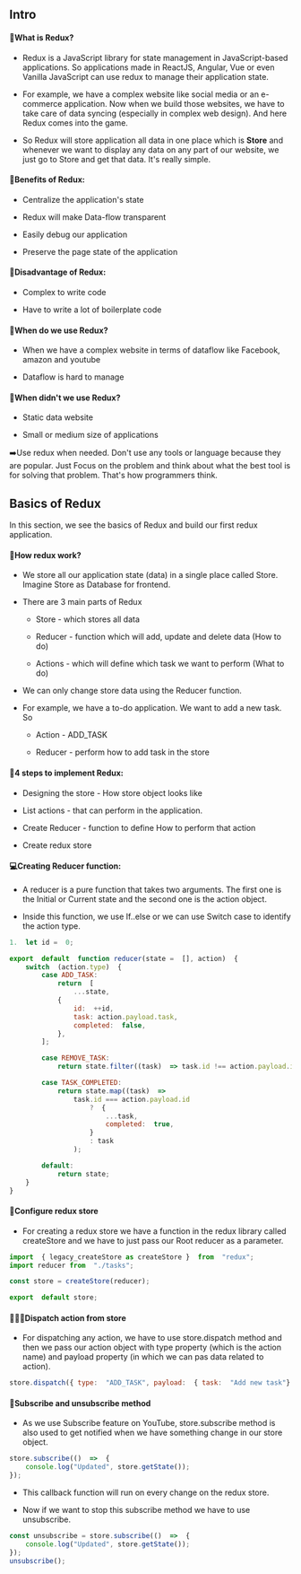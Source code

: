 ## Intro

#### 🚀What is Redux?

-   Redux is a JavaScript library for state management in JavaScript-based applications. So applications made in ReactJS, Angular, Vue or even Vanilla JavaScript can use redux to manage their application state.

-   For example, we have a complex website like social media or an e-commerce application. Now when we build those websites, we have to take care of data syncing (especially in complex web design). And here Redux comes into the game.

-   So Redux will store application all data in one place which is **Store** and whenever we want to display any data on any part of our website, we just go to Store and get that data. It's really simple.

#### 🎁Benefits of Redux:

-   Centralize the application's state

-   Redux will make Data-flow transparent

-   Easily debug our application

-   Preserve the page state of the application

#### 🔴Disadvantage of Redux:

-   Complex to write code

-   Have to write a lot of boilerplate code

#### 📌When do we use Redux?

-   When we have a complex website in terms of dataflow like Facebook, amazon and youtube

-   Dataflow is hard to manage

#### 📌When didn't we use Redux?

-   Static data website

-   Small or medium size of applications

➡️Use redux when needed. Don't use any tools or language because they are popular. Just Focus on the problem and think about what the best tool is for solving that problem. That's how programmers think.


## Basics of Redux

In this section, we see the basics of Redux and build our first redux application.

#### 🚀How redux work?

-   We store all our application state (data) in a single place called Store. Imagine Store as Database for frontend.

-   There are 3 main parts of Redux

    -   Store - which stores all data

    -   Reducer - function which will add, update and delete data (How to do)

    -   Actions - which will define which task we want to perform (What to do)

-   We can only change store data using the Reducer function.

-   For example, we have a to-do application. We want to add a new task. So

    -   Action - ADD_TASK

    -   Reducer - perform how to add task in the store

#### 📌4 steps to implement Redux:

-   Designing the store - How store object looks like

-   List actions - that can perform in the application.

-   Create Reducer - function to define How to perform that action

-   Create redux store

#### 💻Creating Reducer function:

-   A reducer is a pure function that takes two arguments. The first one is the Initial or Current state and the second one is the action object.

-   Inside this function, we use If..else or we can use Switch case to identify the action type.

```js
1.  let id =  0;

export  default  function reducer(state =  [], action)  {
    switch  (action.type)  {
        case ADD_TASK:
            return  [
                ...state,
            {
                id:  ++id,
                task: action.payload.task,
                completed:  false,
            },
        ];

        case REMOVE_TASK:
            return state.filter((task)  => task.id !== action.payload.id);

        case TASK_COMPLETED:
            return state.map((task)  =>
                task.id === action.payload.id
                    ?  {
                        ...task,
                        completed:  true,
                    }
                    : task
                );

        default:
            return state;
    }
}
```

#### 📜Configure redux store

-   For creating a redux store we have a function in the redux library called createStore and we have to just pass our Root reducer as a parameter.

```js
import  { legacy_createStore as createStore }  from  "redux";
import reducer from  "./tasks";

const store = createStore(reducer);

export  default store;
```

#### 🧑🏻‍💻Dispatch action from store

-   For dispatching any action, we have to use store.dispatch method and then we pass our action object with type property (which is the action name) and payload property (in which we can pas data related to action).

```js
store.dispatch({ type:  "ADD_TASK", payload:  { task:  "Add new task"}  });
```

#### 🔔Subscribe and unsubscribe method

-   As we use Subscribe feature on YouTube, store.subscribe method is also used to get notified when we have something change in our store object.

```js
store.subscribe(()  =>  {
    console.log("Updated", store.getState());
});
```

-   This callback function will run on every change on the redux store.

-   Now if we want to stop this subscribe method we have to use unsubscribe.

```js
const unsubscribe = store.subscribe(()  =>  {
    console.log("Updated", store.getState());
});
unsubscribe();
``````